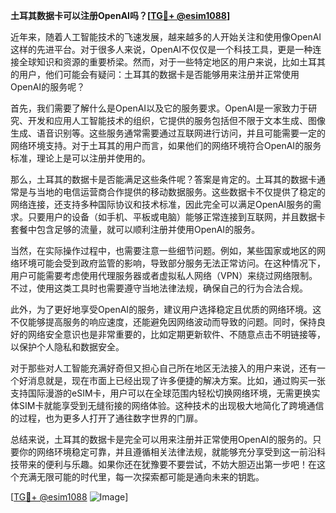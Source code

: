 **土耳其数据卡可以注册OpenAI吗？[[TG💪+ @esim1088](https://t.me/s/esim1088)]**

近年来，随着人工智能技术的飞速发展，越来越多的人开始关注和使用像OpenAI这样的先进平台。对于很多人来说，OpenAI不仅仅是一个科技工具，更是一种连接全球知识和资源的重要桥梁。然而，对于一些特定地区的用户来说，比如土耳其的用户，他们可能会有疑问：土耳其的数据卡是否能够用来注册并正常使用OpenAI的服务呢？

首先，我们需要了解什么是OpenAI以及它的服务要求。OpenAI是一家致力于研究、开发和应用人工智能技术的组织，它提供的服务包括但不限于文本生成、图像生成、语音识别等。这些服务通常需要通过互联网进行访问，并且可能需要一定的网络环境支持。对于土耳其的用户而言，如果他们的网络环境符合OpenAI的服务标准，理论上是可以注册并使用的。

那么，土耳其的数据卡是否能满足这些条件呢？答案是肯定的。土耳其的数据卡通常是与当地的电信运营商合作提供的移动数据服务。这些数据卡不仅提供了稳定的网络连接，还支持多种国际协议和技术标准，因此完全可以满足OpenAI服务的需求。只要用户的设备（如手机、平板或电脑）能够正常连接到互联网，并且数据卡套餐中包含足够的流量，就可以顺利注册并使用OpenAI的服务。

当然，在实际操作过程中，也需要注意一些细节问题。例如，某些国家或地区的网络环境可能会受到政府监管的影响，导致部分服务无法正常访问。在这种情况下，用户可能需要考虑使用代理服务器或者虚拟私人网络（VPN）来绕过网络限制。不过，使用这类工具时也需要遵守当地法律法规，确保自己的行为合法合规。

此外，为了更好地享受OpenAI的服务，建议用户选择稳定且优质的网络环境。这不仅能够提高服务的响应速度，还能避免因网络波动而导致的问题。同时，保持良好的网络安全意识也是非常重要的，比如定期更新软件、不随意点击不明链接等，以保护个人隐私和数据安全。

对于那些对人工智能充满好奇但又担心自己所在地区无法接入的用户来说，还有一个好消息就是，现在市面上已经出现了许多便捷的解决方案。比如，通过购买一张支持国际漫游的eSIM卡，用户可以在全球范围内轻松切换网络环境，无需更换实体SIM卡就能享受到无缝衔接的网络体验。这种技术的出现极大地简化了跨境通信的过程，也为更多人打开了通往数字世界的门扉。

总结来说，土耳其的数据卡是完全可以用来注册并正常使用OpenAI的服务的。只要你的网络环境稳定可靠，并且遵循相关法律法规，就能够充分享受到这一前沿科技带来的便利与乐趣。如果你还在犹豫要不要尝试，不妨大胆迈出第一步吧！在这个充满无限可能的时代里，每一次探索都可能是通向未来的钥匙。

[[TG💪+ @esim1088](https://t.me/s/esim1088) ![Image](https://i.postimg.cc/4NQfJmqS/Snipaste-2025-05-13-00-14-12.png)]